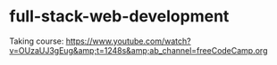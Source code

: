 # full-stack-web-development
Taking course: https://www.youtube.com/watch?v=OUzaUJ3gEug&amp;t=1248s&amp;ab_channel=freeCodeCamp.org
